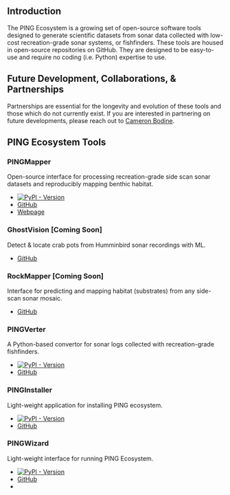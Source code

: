 ## Introduction

The PING Ecosystem is a growing set of open-source software tools designed to generate scientific datasets from sonar data collected with low-cost recreation-grade sonar systems, or fishfinders. These tools are housed in open-source repositories on GitHub. They are designed to be easy-to-use and require no coding (i.e. Python) expertise to use.

## Future Development, Collaborations, & Partnerships

Partnerships are essential for the longevity and evolution of these tools and those which do not currently exist. If you are interested in partnering on future developments, please reach out to [Cameron Bodine](https://cameronbodine.github.io/). 

## PING Ecosystem Tools

### PINGMapper

Open-source interface for processing recreation-grade side scan sonar datasets and reproducibly mapping benthic habitat.

- [![PyPI - Version](https://img.shields.io/pypi/v/pingmapper?style=flat-square&label=Latest%20Version%20(PyPi))](https://pypi.org/project/pingmapper/)
- [GitHub](https://github.com/CameronBodine/PINGMapper)
- [Webpage](https://cameronbodine.github.io/PINGMapper/)

### GhostVision [Coming Soon]

Detect & locate crab pots from Humminbird sonar recordings with ML.

- [GitHub](https://github.com/PINGEcosystem/GhostVision)

### RockMapper [Coming Soon]

Interface for predicting and mapping habitat (substrates) from any side-scan sonar mosaic.

- [GitHub](github.com/PINGEcosystem/RockMapper)

### PINGVerter

A Python-based convertor for sonar logs collected with recreation-grade fishfinders.

- [![PyPI - Version](https://img.shields.io/pypi/v/pingverter?style=flat-square&label=Latest%20Version%20(PyPi))](https://pypi.org/project/pingverter/)
- [GitHub](https://github.com/CameronBodine/PINGVerter)

### PINGInstaller

Light-weight application for installing PING ecosystem.

- [![PyPI - Version](https://img.shields.io/pypi/v/pinginstaller?style=flat-square&label=Latest%20Version%20(PyPi))](https://pypi.org/project/pinginstaller/)
- [GitHub](https://github.com/CameronBodine/PINGInstaller)

### PINGWizard

Light-weight interface for running PING Ecosystem.

- [![PyPI - Version](https://img.shields.io/pypi/v/pingwizard?style=flat-square&label=Latest%20Version%20(PyPi))](https://pypi.org/project/pingwizard/)
- [GitHub](https://github.com/CameronBodine/PINGWizard)
- 

